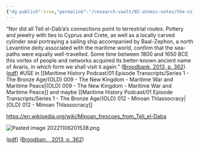 ```yaml
---
{"dg-publish":true,"permalink":"/research-vault/02-atomic-notes/the-nile-delta-city-of-tell-el-dab-a-later-became-known-as-avaris-and-had-ties-to-sea-trade-on-the-mediterranean-minoan-frescoes-at-this-site-are-key/"}
---
```


“Nor did all Tell el-Dab’a’s connections point to terrestrial routes. Pottery and jewelry with ties to Cyprus and Crete, as well as a locally carved cylinder seal portraying a sailing ship accompanied by Baal-Zephon, a north Levantine deity associated with the maritime world, confirm that the sea-paths were equally well-travelled. Some time between 1800 and 1650 BCE this vortex of people and networks acquired its better-known ancient name of Avaris, in which form we shall visit it again.” ([Broodbank, 2013, p. 362](zotero://select/library/items/IR54JIQG)) ([pdf](zotero://open-pdf/library/items/85K7BT2G?page=338&annotation=ETGWPCHD)) #USE in [[Maritime History Podcast/01 Episode Transcripts/Series 1 - The Bronze Age/(OLD) 009 - The New Kingdom -  Maritime War and Maritime Peace\|(OLD) 009 - The New Kingdom -  Maritime War and Maritime Peace]] and maybe [[Maritime History Podcast/01 Episode Transcripts/Series 1 - The Bronze Age/(OLD) 012 - Minoan Thlassocracy\|(OLD) 012 - Minoan Thlassocracy]]

https://en.wikipedia.org/wiki/Minoan_frescoes_from_Tell_el-Daba

![Pasted image 20221106201538.png](/img/user/zz%20Images%20Dump/Pasted%20image%2020221106201538.png) 

([pdf](zotero://open-pdf/library/items/85K7BT2G?page=338&annotation=5MPF882J)) ([Broodban. , 2013, p. 362](zotero://select/library/items/IR54JIQG))